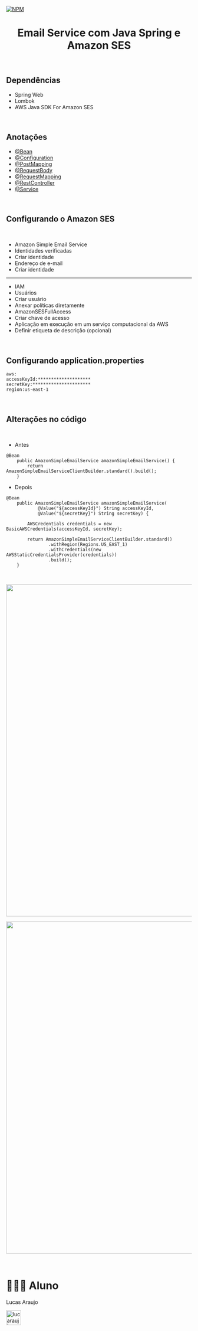 [![NPM](https://img.shields.io/npm/l/react)](https://github.com/lucarauj/Email-Service-com-Java-Spring/blob/main/LICENSE)

<h1 align="center">Email Service com Java Spring e Amazon SES</h1>

<br>

## Dependências

- Spring Web
- Lombok
- AWS Java SDK For Amazon SES

<br>

## Anotações

- [@Bean](https://github.com/lucarauj/Anotacoes-Spring-Framework)
- [@Configuration](https://github.com/lucarauj/Anotacoes-Spring-Framework)
- [@PostMapping](https://github.com/lucarauj/Anotacoes-Spring-Framework)
- [@RequestBody](https://github.com/lucarauj/Anotacoes-Spring-Framework)
- [@RequestMapping](https://github.com/lucarauj/Anotacoes-Spring-Framework)
- [@RestController](https://github.com/lucarauj/Anotacoes-Spring-Framework)
- [@Service](https://github.com/lucarauj/Anotacoes-Spring-Framework)

<br>

## Configurando o Amazon SES

<br>

- Amazon Simple Email Service
- Identidades verificadas
- Criar identidade
- Endereço de e-mail
- Criar identidade

<hr>

- IAM
- Usuários
- Criar usuário
- Anexar políticas diretamente
- AmazonSESFullAccess
- Criar chave de acesso
- Aplicação em execução em um serviço computacional da AWS
- Definir etiqueta de descrição (opcional)

<br>

## Configurando application.properties

```
aws:
accessKeyId:********************
secretKey:**********************
region:us-east-1
```

<br>

## Alterações no código

<br>

- Antes
```
@Bean
    public AmazonSimpleEmailService amazonSimpleEmailService() {
        return AmazonSimpleEmailServiceClientBuilder.standard().build();
    }
```
- Depois
```
@Bean
    public AmazonSimpleEmailService amazonSimpleEmailService(
            @Value("${accessKeyId}") String accessKeyId,
            @Value("${secretKey}") String secretKey) {

        AWSCredentials credentials = new BasicAWSCredentials(accessKeyId, secretKey);

        return AmazonSimpleEmailServiceClientBuilder.standard()
                .withRegion(Regions.US_EAST_1)
                .withCredentials(new AWSStaticCredentialsProvider(credentials))
                .build();
    }
```

<br>

<p align="left"><img width="900px" src="" /></p>
<p align="left"><img width="900px" src="" /></p>

<br>

# 👨🏼‍🎓 Aluno

Lucas Araujo

<a href="https://www.linkedin.com/in/lucarauj"><img alt="lucarauj | LinkdeIN" width="40px" src="https://user-images.githubusercontent.com/43545812/144035037-0f415fc7-9f96-4517-a370-ccc6e78a714b.png" /></a>
